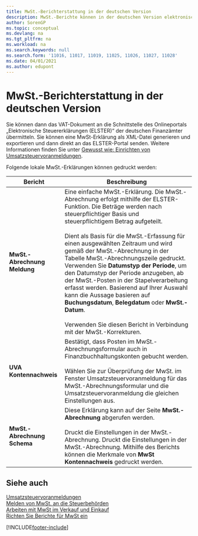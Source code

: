 ```yaml
---
title: MwSt.-Berichterstattung in der deutschen Version
description: MwSt.-Berichte können in der deutschen Version elektronisch an Steuerbehörden übermittelt werden.
author: SorenGP
ms.topic: conceptual
ms.devlang: na
ms.tgt_pltfrm: na
ms.workload: na
ms.search.keywords: null
ms.search.form: '11016, 11017, 11019, 11025, 11026, 11027, 11028'
ms.date: 04/01/2021
ms.author: edupont
---
```

# MwSt.-Berichterstattung in der deutschen Version

Sie können dann das VAT-Dokument an die Schnittstelle des Onlineportals „Elektronische Steuererklärungen (ELSTER)“ der deutschen Finanzämter übermitteln. Sie können eine MwSt-Erklärung als XML-Datei generieren und exportieren und dann direkt an das ELSTER-Portal senden. Weitere Informationen finden Sie unter [Gewusst wie: Einrichten von Umsatzsteuervoranmeldungen](how-to-set-up-and-export-sales-vat-advance-notifications.md).  

Folgende lokale MwSt.-Erklärungen können gedruckt werden:  

|Bericht|Beschreibung|  
|------------|---------------------------------------|  
|**MwSt.-Abrechnung Meldung**|Eine einfache MwSt.-Erklärung. Die MwSt.-Abrechnung erfolgt mithilfe der ELSTER-Funktion. Die Beträge werden nach steuerpflichtiger Basis und steuerpflichtigem Betrag aufgeteilt.<br /><br /> Dient als Basis für die MwSt.-Erfassung für einen ausgewählten Zeitraum und wird gemäß der MwSt.-Abrechnung in der Tabelle MwSt.-Abrechnungszeile gedruckt. Verwenden Sie **Datumstyp der Periode**, um den Datumstyp der Periode anzugeben, ab der MwSt.-Posten in der Stapelverarbeitung erfasst werden. Basierend auf Ihrer Auswahl kann die Aussage basieren auf **Buchungsdatum**, **Belegdatum** oder **MwSt.-Datum**.<br /><br /> Verwenden Sie diesen Bericht in Verbindung mit der MwSt.-Korrekturen.|  
|**UVA Kontennachweis**|Bestätigt, dass Posten im MwSt.-Abrechnungsformular auch in Finanzbuchhaltungskonten gebucht werden.<br /><br /> Wählen Sie zur Überprüfung der MwSt. im Fenster Umsatzsteuervoranmeldung für das MwSt.-Abrechnungsformular und die Umsatzsteuervoranmeldung die gleichen Einstellungen aus.|  
|**MwSt.-Abrechnung Schema**|Diese Erklärung kann auf der Seite **MwSt.-Abrechnung** abgerufen werden.<br /><br /> Druckt die Einstellungen in der MwSt.-Abrechnung. Druckt die Einstellungen in der MwSt.-Abrechnung. Mithilfe des Berichts können die Merkmale von **MwSt Kontennachweis** gedruckt werden.|  

## Siehe auch

[Umsatzsteuervoranmeldungen](how-to-set-up-and-export-sales-vat-advance-notifications.md)  
[Melden von MwSt. an die Steuerbehörden](../../finance-how-report-vat.md)  
[Arbeiten mit MwSt im Verkauf und Einkauf](../../finance-work-with-vat.md)  
[Richten Sie Berichte für MwSt ein](how-to-set-up-reports-for-vat-and-intrastat.md)  

[!INCLUDE[footer-include](../../includes/footer-banner.md)]
